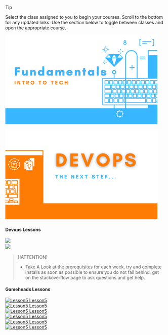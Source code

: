 > [!TIP]
> Select the class assigned to you to begin your courses. Scroll to the bottom for any updated links. Use the section below to toggle between classes and open the appropriate course.

<div id="classSelection" class="class-selection-wrapper">

[![Fundametal Courses](./media/Tekperfect-Banners/1.svg)](/classes/gameheads/_home.md)

[![Devops Courses](./media/Tekperfect-Banners/2.svg)](/classes/devops/_home.md)

</div>

<!-- tabs:start -->

#### **Devops Lessons**

<div class="grid">

<div class="grid-item">
    <img class="full-width" src="https://firebasestorage.googleapis.com/v0/b/gh-fundamentals.appspot.com/o/Covers%2FProgramming.png?alt=media&token=9a0f95d7-9730-4604-a365-4f5f2b9b225a">
</div>
<div class="grid-item">
    <img class="full-width" src="https://firebasestorage.googleapis.com/v0/b/gh-fundamentals.appspot.com/o/Covers%2FProgramming.png?alt=media&token=9a0f95d7-9730-4604-a365-4f5f2b9b225a">
</div>

</div>


> [!ATTENTION]
> - Take A Look at the prerequisites for each week, try and complete installs as soon as possible to ensure you do not fall behind, get on the stackoverflow page to ask questions and get help.


#### **Gameheads Lessons**

<div class="grid">

<div class="grid-item">
    <a href="-">
    <img class="full-width" src="---" alt="Lesson5">
    Lesson5
    </a>
</div>
<div class="grid-item">
    <a href="-">
    <img class="full-width" src="---" alt="Lesson5">
    Lesson5
    </a>
</div>
<div class="grid-item">
    <a href="-">
    <img class="full-width" src="---" alt="Lesson5">
    Lesson5
    </a>
</div>
<div class="grid-item">
    <a href="-">
    <img class="full-width" src="---" alt="Lesson5">
    Lesson5
    </a>
</div>
<div class="grid-item">
    <a href="-">
    <img class="full-width" src="---" alt="Lesson5">
    Lesson5
    </a>
</div>
<div class="grid-item">
    <a href="-">
    <img class="full-width" src="---" alt="Lesson5">
    Lesson5
    </a>
</div>


</div>

<!-- tabs:end -->


<!-- <div id="gitalk-container"></div>


<script>
    const gitalk = new Gitalk({
        clientID: 'GitHub Application Client ID',
        clientSecret: 'GitHub Application Client Secret',
        repo: 'GitHub repo',      // The repository of store comments,
        owner: 'GitHub repo owner',
        admin: ['GitHub repo owner and collaborators, only these guys can initialize github issues'],
        id: location.pathname,      // Ensure uniqueness and length less than 50
        distractionFreeMode: false  // Facebook-like distraction free mode
})

gitalk.render('gitalk-container')
</script> -->